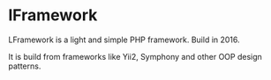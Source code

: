 # lFramework
LFramework is a light and simple PHP framework. Build in 2016.

It is build from frameworks like Yii2, Symphony and other OOP design patterns.

